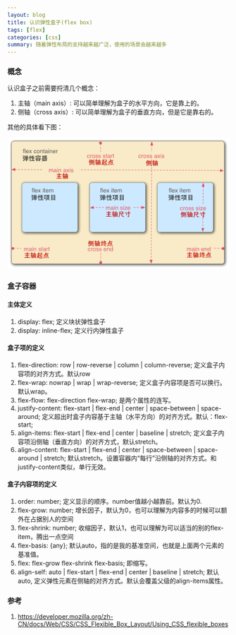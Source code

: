 ```yaml
---
layout: blog
title: 认识弹性盒子(flex box)
tags: [flex]
categories: [css]
summary: 随着弹性布局的支持越来越广泛，使用的场景会越来越多
---
```

### 概念

认识盒子之前需要捋清几个概念：

1. 主轴（main axis）: 可以简单理解为盒子的水平方向，它是靠上的。
2. 侧轴（cross axis）: 可以简单理解为盒子的垂直方向，但是它是靠右的。

其他的具体看下图：

![弹性盒子](/static/img/flexbox.png)

### 盒子容器

#### 主体定义

1. display: flex;  定义块状弹性盒子
2. display: inline-flex; 定义行内弹性盒子

#### 盒子项的定义

1. flex-direction: row | row-reverse | column | column-reverse; 定义盒子内容项的对齐方式。默认row
2. flex-wrap: nowrap | wrap | wrap-reverse; 定义盒子内容项是否可以换行。默认wrap。
3. flex-flow: flex-direction flex-wrap; 是两个属性的连写。
4. justify-content: flex-start | flex-end | center | space-between | space-around; 定义超出时盒子内容基于主轴（水平方向）的对齐方式。默认：flex-start;
5. align-items: flex-start | flex-end | center | baseline | stretch; 定义盒子内容项沿侧轴（垂直方向）的对齐方式，默认stretch。
6. align-content: flex-start | flex-end | center | space-between | space-around | stretch; 默认stretch。设置容器内“每行”沿侧轴的对齐方式。和justify-content类似，单行无效。

#### 盒子内容项的定义

1. order: number; 定义显示的顺序。number值越小越靠前。默认为0.
2. flex-grow: number; 增长因子，默认为0，也可以理解为内容多的时候可以额外在占据别人的空间
3. flex-shrink: number; 收缩因子，默认1，也可以理解为可以适当的别的flex-item，腾出一点空间
4. flex-basis: {any}; 默认auto，指的是我的基准空间，也就是上面两个元素的基准值。
5. flex: flex-grow flex-shrink flex-basis; 即缩写。
6. align-self: auto | flex-start | flex-end | center | baseline | stretch; 默认 auto, 定义弹性元素在侧轴的对齐方式。默认会覆盖父级的align-items属性。


### 参考

1. <https://developer.mozilla.org/zh-CN/docs/Web/CSS/CSS_Flexible_Box_Layout/Using_CSS_flexible_boxes>